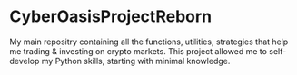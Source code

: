 # CyberOasisProjectReborn
My main repositry containing all the functions, utilities, strategies that help me trading & investing on crypto markets.
This project allowed me to self-develop my Python skills, starting with minimal knowledge.
